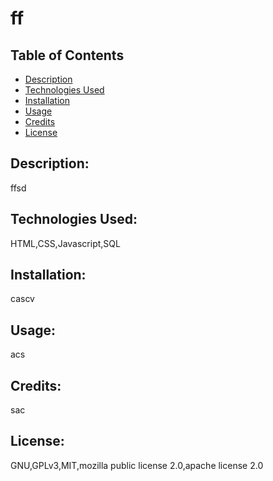# ff

  ## Table of Contents
  - [Description](#description)
  - [Technologies Used](#technologies)
  - [Installation](#installation)
  - [Usage](#usage)
  - [Credits](#credits)
  - [License](#license)

  ## Description:
  ffsd

  ## Technologies Used:
  HTML,CSS,Javascript,SQL

  ## Installation: 
  cascv

  ## Usage:
  acs

  ## Credits:
  sac

  ## License:
  GNU,GPLv3,MIT,mozilla public license 2.0,apache license 2.0


